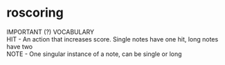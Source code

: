# roscoring
 
IMPORTANT (?) VOCABULARY  
HIT - An action that increases score. Single notes have one hit, long notes have two  
NOTE - One singular instance of a note, can be single or long